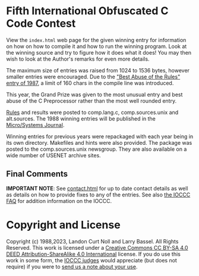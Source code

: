 # Fifth International Obfuscated C Code Contest

View the `index.html` web page for the given winning entry for information on how
on how to compile it and how to run the winning program.
Look at the winning source and try to figure how it does what it does!
You may then wish to look at the Author's remarks for even more details.

The maximum size of entries was raised from 1024 to 1536 bytes, however smaller
entries were encouraged.  Due to the ["Best Abuse of the Rules" entry of
1987](../1987/biggar/), a limit of 160 chars in the compile line was introduced.

This year, the Grand Prize was given to the most unusual entry and best
abuse of the C Preprocessor rather than the most well rounded entry.

[Rules](rules.txt) and results were posted to comp.lang.c, comp.sources.unix and
alt.sources.  The 1988 winning entries will be published in the [Micro/Systems
Journal](https://www.vintage-computer.com/publications.php?microsystemsjournal).

Winning entries for previous years were repackaged with each year
being in its own directory.  Makefiles and hints were also provided.
The package was posted to the comp.sources.unix newsgroup.  They are
also available on a wide number of USENET archive sites.


## Final Comments

**IMPORTANT NOTE**: See [contact.html](../contact.html) for up to date contact details
as well as details on how to provide fixes to any of the entries.
See also [the IOCCC FAQ](../faq.html) for addition information on the IOCCC.


# Copyright and License

Copyright (c) 1988,2023, Landon Curt Noll and Larry Bassel. All Rights Reserved.
This work is licensed under a [Creative Commons CC BY-SA 4.0 DEED Attribution-ShareAlike
4.0 International](https://creativecommons.org/licenses/by-sa/4.0/) license.
If you do use this work in some form, the [IOCCC judges](../judges.html) would appreciate
(but does not require) if you were to [send us a note about your use](../contact.html).
